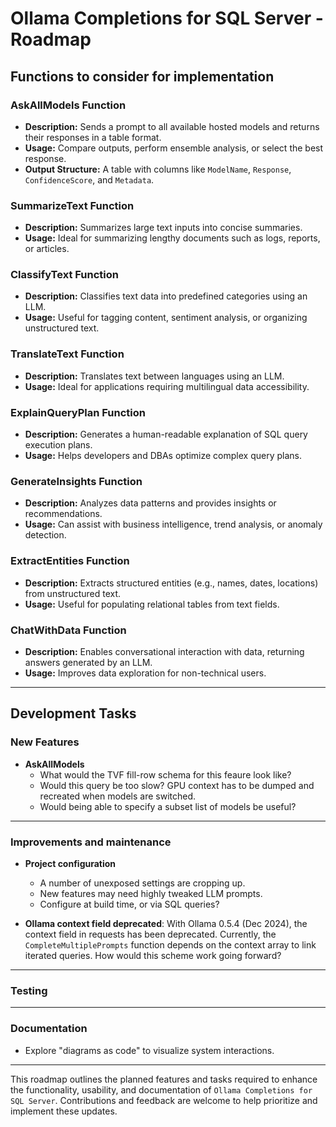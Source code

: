 # Ollama Completions for SQL Server - Roadmap

## Functions to consider for implementation

### AskAllModels Function
- **Description:** Sends a prompt to all available hosted models and returns their responses in a table format.
- **Usage:** Compare outputs, perform ensemble analysis, or select the best response.
- **Output Structure:** A table with columns like `ModelName`, `Response`, `ConfidenceScore`, and `Metadata`.

### SummarizeText Function
- **Description:** Summarizes large text inputs into concise summaries.
- **Usage:** Ideal for summarizing lengthy documents such as logs, reports, or articles.

### ClassifyText Function
- **Description:** Classifies text data into predefined categories using an LLM.
- **Usage:** Useful for tagging content, sentiment analysis, or organizing unstructured text.

### TranslateText Function
- **Description:** Translates text between languages using an LLM.
- **Usage:** Ideal for applications requiring multilingual data accessibility.

### ExplainQueryPlan Function
- **Description:** Generates a human-readable explanation of SQL query execution plans.
- **Usage:** Helps developers and DBAs optimize complex query plans.

### GenerateInsights Function
- **Description:** Analyzes data patterns and provides insights or recommendations.
- **Usage:** Can assist with business intelligence, trend analysis, or anomaly detection.

### ExtractEntities Function
- **Description:** Extracts structured entities (e.g., names, dates, locations) from unstructured text.
- **Usage:** Useful for populating relational tables from text fields.

### ChatWithData Function
- **Description:** Enables conversational interaction with data, returning answers generated by an LLM.
- **Usage:** Improves data exploration for non-technical users.

---

## Development Tasks

### New Features

- **AskAllModels**
  - What would the TVF fill-row schema for this feaure look like?
  - Would this query be too slow? GPU context has to be dumped and recreated when models are switched.
  - Would being able to specify a subset list of models be useful?

---

### Improvements and maintenance

- **Project configuration**
  - A number of unexposed settings are cropping up.
  - New features may need highly tweaked LLM prompts.
  - Configure at build time, or via SQL queries?

- **Ollama context field deprecated**: With Ollama 0.5.4 (Dec 2024), the context field in 
requests has been deprecated. Currently, the `CompleteMultiplePrompts` function
depends on the context array to link iterated queries. How would this scheme
work going forward?

---

### Testing

---

### Documentation
- Explore "diagrams as code" to visualize system interactions.

---

This roadmap outlines the planned features and tasks required to enhance the functionality, usability, 
and documentation of `Ollama Completions for SQL Server`. Contributions and feedback are welcome to help 
prioritize and implement these updates.
